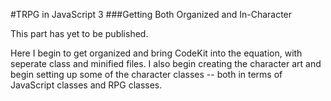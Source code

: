 #TRPG in JavaScript 3
###Getting Both Organized and In-Character

This part has yet to be published.

Here I begin to get organized and bring CodeKit into the equation, with seperate class and minified files. I also begin
creating the character art and begin setting up some of the character classes -- both in terms of JavaScript classes
and RPG classes.